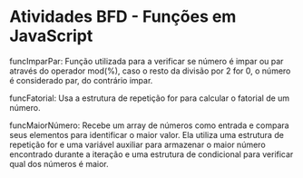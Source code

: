 # Atividades BFD - Funções em JavaScript

funcImparPar: Função utilizada para a verificar se número é impar ou par através do operador mod(%), caso o resto da divisão por 2 for 0, o número é considerado par, do contrário impar.

funcFatorial: Usa a estrutura de repetição for para calcular o fatorial de um número.

funcMaiorNúmero: Recebe um array de números como entrada e compara seus elementos para identificar o maior valor. Ela utiliza uma estrutura de repetição for e uma variável auxiliar para armazenar o maior número encontrado durante a iteração e uma estrutura de condicional para verificar qual dos números é maior.

